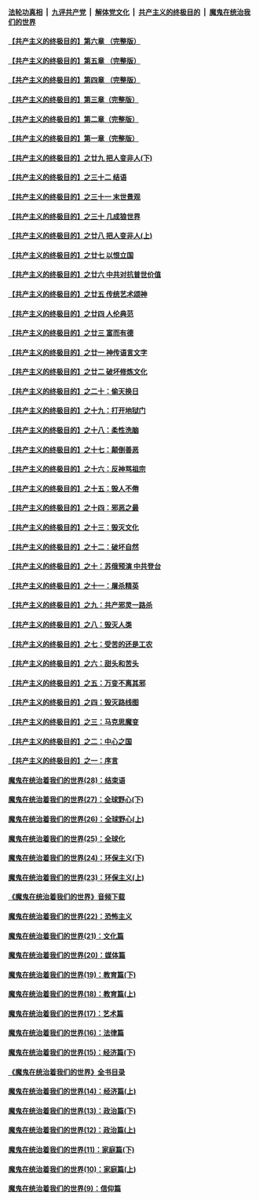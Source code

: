 ####  [法轮功真相](../../../../basic/blob/master/README.md?t=07060231) &nbsp;|&nbsp; [九评共产党](../../../../9ping.md/blob/master/README.md?t=07060231) &nbsp;|&nbsp; [解体党文化](../../../../jtdwh.md/blob/master/README.md?t=07060231)  &nbsp;|&nbsp; [共产主义的终极目的](../../../../gczydzjmd.md/blob/master/README.md?t=07060231) &nbsp;|&nbsp; [魔鬼在统治我们的世界](../../../../mgztzwmdsj.md/blob/master/README.md?t=07060231) 

#### [【共产主义的终极目的】第六章 （完整版）](../pages/nsc422/n11428913.md?t=07060231) 

#### [【共产主义的终极目的】第五章 （完整版）](../pages/nsc422/n11428912.md?t=07060231) 

#### [【共产主义的终极目的】第四章 （完整版）](../pages/nsc422/n11428907.md?t=07060231) 

#### [【共产主义的终极目的】第三章（完整版）](../pages/nsc422/n11428848.md?t=07060231) 

#### [【共产主义的终极目的】第二章（完整版）](../pages/nsc422/n11428831.md?t=07060231) 

#### [【共产主义的终极目的】第一章（完整版）](../pages/nsc422/n11417651.md?t=07060231) 

#### [【共产主义的终极目的】之廿九 把人变非人(下)](../pages/nsc422/n11344140.md?t=07060231) 

#### [【共产主义的终极目的】之三十二 结语](../pages/nsc422/n11360535.md?t=07060231) 

#### [【共产主义的终极目的】之三十一 末世景观](../pages/nsc422/n11351129.md?t=07060231) 

#### [【共产主义的终极目的】之三十 几成狼世界](../pages/nsc422/n11348280.md?t=07060231) 

#### [【共产主义的终极目的】之廿八 把人变非人(上)](../pages/nsc422/n11340492.md?t=07060231) 

#### [【共产主义的终极目的】之廿七 以恨立国](../pages/nsc422/n11336944.md?t=07060231) 

#### [【共产主义的终极目的】之廿六 中共对抗普世价值](../pages/nsc422/n11324785.md?t=07060231) 

#### [【共产主义的终极目的】之廿五 传统艺术颂神](../pages/nsc422/n11296396.md?t=07060231) 

#### [【共产主义的终极目的】之廿四 人伦典范](../pages/nsc422/n11296397.md?t=07060231) 

#### [【共产主义的终极目的】之廿三 富而有德](../pages/nsc422/n11283598.md?t=07060231) 

#### [【共产主义的终极目的】之廿一 神传语言文字](../pages/nsc422/n11263265.md?t=07060231) 

#### [【共产主义的终极目的】之廿二 破坏修炼文化](../pages/nsc422/n11245728.md?t=07060231) 

#### [【共产主义的终极目的】之二十：偷天换日](../pages/nsc422/n11238846.md?t=07060231) 

#### [【共产主义的终极目的】之十九：打开地狱门](../pages/nsc422/n11206376.md?t=07060231) 

#### [【共产主义的终极目的】之十八：柔性洗脑](../pages/nsc422/n11199994.md?t=07060231) 

#### [【共产主义的终极目的】之十七：颠倒善恶](../pages/nsc422/n11179782.md?t=07060231) 

#### [【共产主义的终极目的】之十六：反神骂祖宗](../pages/nsc422/n11166798.md?t=07060231) 

#### [【共产主义的终极目的】之十五：毁人不倦](../pages/nsc422/n11166792.md?t=07060231) 

#### [【共产主义的终极目的】之十四：邪恶之最](../pages/nsc422/n11150249.md?t=07060231) 

#### [【共产主义的终极目的】之十三：毁灭文化](../pages/nsc422/n11135227.md?t=07060231) 

#### [【共产主义的终极目的】之十二：破坏自然](../pages/nsc422/n11135214.md?t=07060231) 

#### [【共产主义的终极目的】之十：苏俄预演 中共登台](../pages/nsc422/n11118424.md?t=07060231) 

#### [【共产主义的终极目的】之十一：屠杀精英](../pages/nsc422/n11118442.md?t=07060231) 

#### [【共产主义的终极目的】之九：共产邪灵一路杀](../pages/nsc422/n11114139.md?t=07060231) 

#### [【共产主义的终极目的】之八：毁灭人类](../pages/nsc422/n11108503.md?t=07060231) 

#### [【共产主义的终极目的】之七：受苦的还是工农](../pages/nsc422/n11101809.md?t=07060231) 

#### [【共产主义的终极目的】之六：甜头和苦头](../pages/nsc422/n11096971.md?t=07060231) 

#### [【共产主义的终极目的】之五：万变不离其邪](../pages/nsc422/n11091285.md?t=07060231) 

#### [【共产主义的终极目的】之四：毁灭路线图](../pages/nsc422/n11086284.md?t=07060231) 

#### [【共产主义的终极目的】之三：马克思魔变](../pages/nsc422/n11061941.md?t=07060231) 

#### [【共产主义的终极目的】之二：中心之国](../pages/nsc422/n11047728.md?t=07060231) 

#### [【共产主义的终极目的】之一：序言](../pages/nsc422/n11086077.md?t=07060231) 

#### [魔鬼在统治着我们的世界(28)：结束语](../pages/nsc422/n10936246.md?t=07060231) 

#### [魔鬼在统治着我们的世界(27)：全球野心(下)](../pages/nsc422/n10928319.md?t=07060231) 

#### [魔鬼在统治着我们的世界(26)：全球野心(上)](../pages/nsc422/n10900318.md?t=07060231) 

#### [魔鬼在统治着我们的世界(25)：全球化](../pages/nsc422/n10788205.md?t=07060231) 

#### [魔鬼在统治着我们的世界(24)：环保主义(下)](../pages/nsc422/n10695307.md?t=07060231) 

#### [魔鬼在统治着我们的世界(23)：环保主义(上)](../pages/nsc422/n10688613.md?t=07060231) 

#### [《魔鬼在统治着我们的世界》音频下载](../pages/nsc422/n10635553.md?t=07060231) 

#### [魔鬼在统治着我们的世界(22)：恐怖主义](../pages/nsc422/n10614727.md?t=07060231) 

#### [魔鬼在统治着我们的世界(21)：文化篇](../pages/nsc422/n10597706.md?t=07060231) 

#### [魔鬼在统治着我们的世界(20)：媒体篇](../pages/nsc422/n10586579.md?t=07060231) 

#### [魔鬼在统治着我们的世界(19)：教育篇(下)](../pages/nsc422/n10564808.md?t=07060231) 

#### [魔鬼在统治着我们的世界(18)：教育篇(上)](../pages/nsc422/n10526970.md?t=07060231) 

#### [魔鬼在统治着我们的世界(17)：艺术篇](../pages/nsc422/n10499093.md?t=07060231) 

#### [魔鬼在统治着我们的世界(16)：法律篇](../pages/nsc422/n10485969.md?t=07060231) 

#### [魔鬼在统治着我们的世界(15)：经济篇(下)](../pages/nsc422/n10469975.md?t=07060231) 

#### [《魔鬼在统治着我们的世界》全书目录](../pages/nsc422/n10464261.md?t=07060231) 

#### [魔鬼在统治着我们的世界(14)：经济篇(上)](../pages/nsc422/n10457370.md?t=07060231) 

#### [魔鬼在统治着我们的世界(13)：政治篇(下)](../pages/nsc422/n10448270.md?t=07060231) 

#### [魔鬼在统治着我们的世界(12)：政治篇(上)](../pages/nsc422/n10444576.md?t=07060231) 

#### [魔鬼在统治着我们的世界(11)：家庭篇(下)](../pages/nsc422/n10440961.md?t=07060231) 

#### [魔鬼在统治着我们的世界(10)：家庭篇(上)](../pages/nsc422/n10435448.md?t=07060231) 

#### [魔鬼在统治着我们的世界(9)：信仰篇](../pages/nsc422/n10432159.md?t=07060231) 

